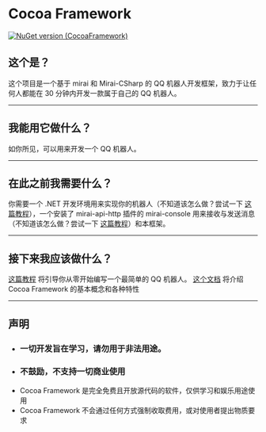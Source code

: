 # Cocoa Framework
[![NuGet version (CocoaFramework)](https://img.shields.io/nuget/v/CocoaFramework.svg?style=flat)](https://www.nuget.org/packages/CocoaFramework/)  

## 这个是？
这个项目是一个基于 mirai 和 Mirai-CSharp 的 QQ 机器人开发框架，致力于让任何人都能在 30 分钟内开发一款属于自己的 QQ 机器人。

---

## 我能用它做什么？
如你所见，可以用来开发一个 QQ 机器人。

---

## 在此之前我需要什么？
你需要一个 .NET 开发环境用来实现你的机器人（不知道该怎么做？尝试一下 [这篇教程](https://github.com/Miyakowww/CocoaFramework/blob/main/Docs/Preparation/SetupEnvironment.md)），一个安装了 mirai-api-http 插件的 mirai-console 用来接收与发送消息（不知道该怎么做？尝试一下 [这篇教程](https://github.com/Miyakowww/CocoaFramework/blob/main/Docs/Preparation/SetupMirai.md)）和本框架。

---

## 接下来我应该做什么？
[这篇教程](https://github.com/Miyakowww/CocoaFramework/blob/main/Docs/HelloWorld/index.md) 将引导你从零开始编写一个最简单的 QQ 机器人。
[这个文档](https://github.com/Miyakowww/CocoaFramework/blob/main/Docs/Feature/index.md) 将介绍 Cocoa Framework 的基本概念和各种特性

---

## 声明
- ### 一切开发旨在学习，请勿用于非法用途。
- ### 不鼓励，不支持一切商业使用
- Cocoa Framework 是完全免费且开放源代码的软件，仅供学习和娱乐用途使用
- Cocoa Framework 不会通过任何方式强制收取费用，或对使用者提出物质要求